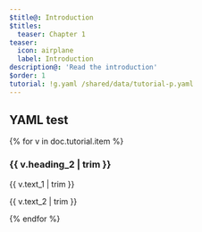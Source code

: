 ```yaml
---
$title@: Introduction
$titles:
  teaser: Chapter 1
teaser:
  icon: airplane
  label: Introduction
description@: 'Read the introduction'
$order: 1
tutorial: !g.yaml /shared/data/tutorial-p.yaml
---
```


## YAML test

{% for v in doc.tutorial.item %}
  <div class="">
    <h3 class="">{{ v.heading_2 | trim }}</h3>
    <p class="">{{ v.text_1 | trim }}</p>
    <p class="">{{ v.text_2 | trim }}</p>
  </div>
{% endfor %}


